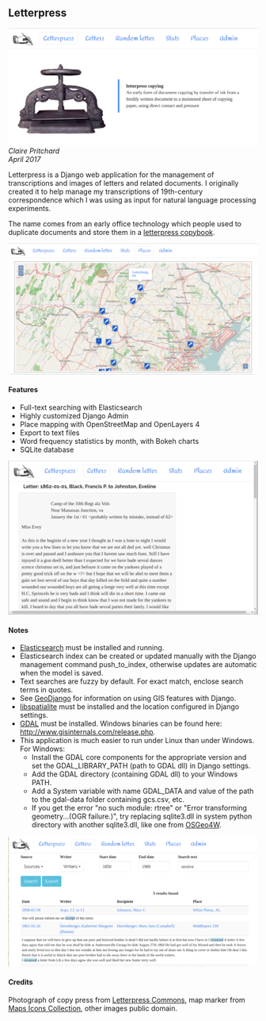 ## Letterpress ##
![Screenshot](screenshots/home.png) 
*Claire Pritchard*  
*April 2017*   

Letterpress is a Django web application for the management of transcriptions and images of letters and related documents. 
I originally created it to help manage my transcriptions of 19th-century correspondence which I was using as input for 
natural language processing experiments. 

The name comes from an early office technology which people used to duplicate documents and store them in a 
[letterpress copybook](http://www2.archivists.org/glossary/terms/l/letterpress-copybook).

![Map](screenshots/map_with_popup.png) 

#### Features ####

 - Full-text searching with Elasticsearch 
 - Highly customized Django Admin 
 - Place mapping with OpenStreetMap and OpenLayers 4
 - Export to text files
 - Word frequency statistics by month, with Bokeh charts
 - SQLite database

 ![Letter](screenshots/letter.png) 
 
#### Notes ####
 - [Elasticsearch](https://www.elastic.co/products/elasticsearch) must be installed and running.
 - Elasticsearch index can be created or updated manually with the Django management command push_to_index, otherwise updates are automatic when the model is saved.
 - Text searches are fuzzy by default. For exact match, enclose search terms in quotes.
 - See [GeoDjango](https://docs.djangoproject.com/en/1.10/ref/contrib/gis/) for information on using GIS features with Django.
 - [libspatialite](https://www.gaia-gis.it/fossil/libspatialite/index) must be installed and the location configured in Django settings.
 - [GDAL](http://www.gdal.org/index.html) must be installed. Windows binaries can be found here: http://www.gisinternals.com/release.php.
 - This application is much easier to run under Linux than under Windows. For Windows:
    - Install the GDAL core components for the appropriate version and set the GDAL_LIBRARY_PATH (path to GDAL dll) in Django settings.
    - Add the GDAL directory (containing GDAL dll) to your Windows PATH.
    - Add a System variable with name GDAL_DATA and value of the path to the gdal-data folder containing gcs.csv, etc.
    - If you get the error "no such module: rtree" or "Error transforming geometry...(OGR failure.)", try replacing sqlite3.dll in system python directory with another sqlite3.dll, like one from [OSGeo4W](https://trac.osgeo.org/osgeo4w/).

 ![Fuzzy text search](screenshots/text_search.png) 

#### Credits ####
Photograph of copy press from [Letterpress Commons](https://letterpresscommons.com), 
map marker from [Maps Icons Collection](https://mapicons.mapsmarker.com), other images public domain.
